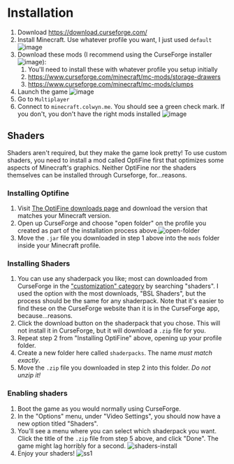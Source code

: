 # Installation
1. Download <https://download.curseforge.com/>
2. Install Minecraft. Use whatever profile you want, I just used `default`
![image](https://user-images.githubusercontent.com/1448727/172022470-6ee36925-9588-4897-9a36-23351c02aeb2.png)
3. Download these mods (I recommend using the CurseForge installer ![image](https://user-images.githubusercontent.com/1448727/172022492-83054098-09b1-4466-b89c-721208e68341.png)):
   1. You'll need to install these with whatever profile you setup initially
   2. <https://www.curseforge.com/minecraft/mc-mods/storage-drawers>
   3. <https://www.curseforge.com/minecraft/mc-mods/clumps>
4. Launch the game
![image](https://user-images.githubusercontent.com/1448727/172022538-853d3df9-bbe4-401d-abaa-466a2806c0e0.png)
5. Go to `Multiplayer`
6. Connect to `minecraft.colwyn.me`. You should see a green check mark. If you don't, you don't have the right mods installed
![image](https://user-images.githubusercontent.com/1448727/172022580-407c3eb9-36db-405d-8100-356adf74490f.png)
## Shaders
Shaders aren't required, but they make the game look pretty! To use custom shaders, you need to install a mod called OptiFine first that optimizes some aspects of Minecraft's graphics. Neither OptiFine nor the shaders themselves can be installed through Curseforge, for...reasons.
### Installing Optifine
1. Visit [The OptiFine downloads page](https://optifine.net/downloads) and download the version that matches your Minecraft version.
2. Open up CurseForge and choose "open folder" on the profile you created as part of the installation process above.![open-folder](https://user-images.githubusercontent.com/4924494/172025789-08eeb5e4-d668-432c-8fa0-0bc4ec3e4f16.png)
3. Move the `.jar` file you downloaded in step 1 above into the `mods` folder inside your Minecraft profile.
### Installing Shaders
1. You can use any shaderpack you like; most can downloaded from CurseForge in the ["customization" category](https://www.curseforge.com/minecraft/customization) by searching "shaders". I used the option with the most downloads, "BSL Shaders", but the process should be the same for any shaderpack. Note that it's easier to find these on the CurseForge website than it is in the CurseForge app, because...reasons.
2. Click the download button on the shaderpack that you chose. This will not install it in CurseForge, but it will download a `.zip` file for you.
3. Repeat step 2 from "Installing OptiFine" above, opening up your profile folder.
4. Create a new folder here called `shaderpacks`. The name *must match exactly*.
5. Move the `.zip` file you downloaded in step 2 into this folder. *Do not unzip it!*
### Enabling shaders
1. Boot the game as you would normally using CurseForge.
2. In the "Options" menu, under "Video Settings", you should now have a new option titled "Shaders".
3. You'll see a menu where you can select which shaderpack you want. Click the title of the `.zip` file from step 5 above, and click "Done". The game might lag horribly for a second.
![shaders-install](https://user-images.githubusercontent.com/4924494/172025999-1f54a59b-1ab0-46e1-ae4f-ce0d78305309.png)
4. Enjoy your shaders!
![ss1](https://user-images.githubusercontent.com/4924494/172026063-8104bacc-317c-4bf0-965d-5ee8dedc1c98.jpg)
